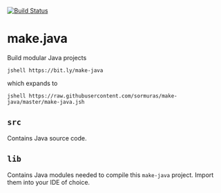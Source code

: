 
[![Build Status](https://travis-ci.com/sormuras/make-java.svg?branch=master)](https://travis-ci.com/sormuras/make-java)

# make.java
Build modular Java projects

`jshell https://bit.ly/make-java`

which expands to

`jshell https://raw.githubusercontent.com/sormuras/make-java/master/make-java.jsh`


## `src`

Contains Java source code.

## `lib`

Contains Java modules needed to compile this `make-java` project.
Import them into your IDE of choice.
